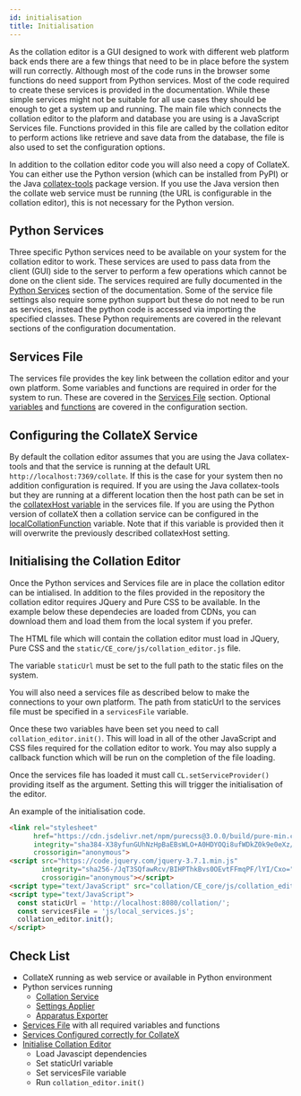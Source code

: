 ```yaml
---
id: initialisation
title: Initialisation
---
```


As the collation editor is a GUI designed to work with different web platform back ends there are a few things that need
to be in place before the system will run correctly. Although most of the code runs in the browser some functions do need
support from Python services. Most of the code required to create these services is provided in the documentation. While
these simple services might not be suitable for all use cases they should be enough to get a system up and running. The
main file which connects the collation editor to the plaform and database you are using is a JavaScript Services file.
Functions provided in this file are called by the collation editor to perform actions like retrieve and save data from
the database, the file is also used to set the configuration options.

In addition to the collation editor code you will also need a copy of CollateX. You can either use the Python version
(which can be installed from PyPI) or the Java [collatex-tools](https://collatex.net/download/) package version. If you
use the Java version then the collate web service must be running (the URL is configurable in the collation editor),
this is not necessary for the Python version.

## Python Services

Three specific Python services need to be available on your system for the collation editor to work. These services are
used to pass data from the client (GUI) side to the server to perform a few operations which cannot be done on the client
side. The services required are fully documented in the [Python Services](python-services.md) section of the documentation.
Some of the service file settings also require some python support but these do not need to be run as services, instead
the python code is accessed via importing the specified classes. These Python requirements are covered in the relevant
sections of the configuration documentation.

## Services File

The services file provides the key link between the collation editor and your own platform. Some variables and functions
are required in order for the system to run. These are covered in the [Services File](services-file.md) section. Optional
[variables](optional-variables.md) and [functions](optional-functions.md) are covered in the configuration section.

## Configuring the CollateX Service

By default the collation editor assumes that you are using the Java collatex-tools and that the service is running at
the default URL `http://localhost:7369/collate`. If this is the case for your system then no addition configuration
is required. If you are using the Java collatex-tools but they are running at a different location then the host path
can be set in the [collatexHost variable](services_file/optional-variables.html#collatexhost) in the services file. If you are using the
Python version of collateX then a collation service can be configured in the
[localCollationFunction](services_file/optional-variables.html#localcollationfunction) variable. Note that if this variable
is provided then it will overwrite the previously described collatexHost setting.

## Initialising the Collation Editor

Once the Python services and Services file are in place the collation editor can be intialised. In addition to the files
provided in the repository the collation editor requires JQuery and Pure CSS to be available. In the example below these
dependecies are loaded from CDNs, you can download them and load them from the local system if you prefer.

The HTML file which will contain the collation editor must load in JQuery, Pure CSS and the
`static/CE_core/js/collation_editor.js` file.

The variable `staticUrl` must be set to the full path to the static files on the system.

You will also need a services file as described below to make the connections to your own platform. The path from
staticUrl to the services file must be specified in a `servicesFile` variable.

Once these two variables have been set you need to call `collation_editor.init()`. This will load in all of the
other JavaScript and CSS files required for the collation editor to work. You may also supply a callback function which
will be run on the completion of the file loading.

Once the services file has loaded it must call `CL.setServiceProvider()` providing itself as the argument. Setting
this will trigger the initialisation of the editor.

An example of the initialisation code.

```html
<link rel="stylesheet" 
      href="https://cdn.jsdelivr.net/npm/purecss@3.0.0/build/pure-min.css" 
      integrity="sha384-X38yfunGUhNzHpBaEBsWLO+A0HDYOQi8ufWDkZ0k9e0eXz/tH3II7uKZ9msv++Ls"
      crossorigin="anonymous">
<script src="https://code.jquery.com/jquery-3.7.1.min.js"
        integrity="sha256-/JqT3SQfawRcv/BIHPThkBvs0OEvtFFmqPF/lYI/Cxo="
        crossorigin="anonymous"></script>
<script type="text/JavaScript" src="collation/CE_core/js/collation_editor.js"></script>
<script type="text/JavaScript">
  const staticUrl = 'http://localhost:8080/collation/';
  const servicesFile = 'js/local_services.js';
  collation_editor.init();
</script>
```

## Check List

+ CollateX running as web service or available in Python environment
+ Python services running
  + [Collation Service](python-services.html#collation-service)
  + [Settings Applier](python-services.html#settings-applier)
  + [Apparatus Exporter](python-services.html#apparatus-exporter)
+ [Services File](services-file.md) with all required variables and functions
+ [Services Configured correctly for CollateX](#configuring-the-collatex-service)
+ [Initialise Collation Editor](#initialising-the-collation-editor)
  + Load Javascipt dependencies
  + Set staticUrl variable
  + Set servicesFile variable
  + Run `collation_editor.init()`
